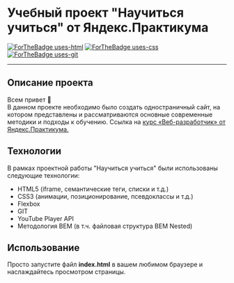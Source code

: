 # Учебный проект "Научиться учиться" от Яндекс.Практикума
[![ForTheBadge uses-html](http://ForTheBadge.com/images/badges/uses-html.svg)](http://ForTheBadge.com)
[![ForTheBadge uses-css](http://ForTheBadge.com/images/badges/uses-css.svg)](http://ForTheBadge.com)
[![ForTheBadge uses-git](http://ForTheBadge.com/images/badges/uses-git.svg)](https://GitHub.com/)
____
## Описание проекта
Всем привет :wave:    
В данном проекте необходимо было создать одностраничный сайт, на котором представлены и рассматриваются основные современные методики и подходы к обучению. Ссылка на [курс «Веб-разработчик» от Яндекс.Практикума.](https://practicum.yandex.ru/web/)

## Технологии
В рамках проектной работы "Научиться учиться" были использованы следующие технологии:
* HTML5 (iframe, семантические теги, списки и т.д.)
* CSS3 (анимации, позиционирование, псевдоклассы и т.д.)
* Flexbox
* GIT
* YouTube Player API
* Методология BEM (в т.ч. файловая структура BEM Nested)

## Использование
Просто запустите файл **index.html** в вашем любимом браузере и наслаждайтесь просмотром страницы.
